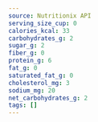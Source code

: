 ```yaml
---
source: Nutritionix API
serving_size_cup: 0
calories_kcal: 33
carbohydrates_g: 2
sugar_g: 2
fiber_g: 0
protein_g: 6
fat_g: 0
saturated_fat_g: 0
cholesterol_mg: 3
sodium_mg: 20
net_carbohydrates_g: 2
tags: []
---
```

